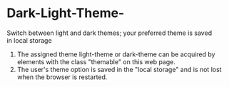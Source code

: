 # Dark-Light-Theme-
Switch between light and dark themes; your preferred theme is saved in local storage 
1) The assigned theme light-theme or dark-theme can be acquired by elements with the class "themable" on this web page.
2) The user's theme option is saved in the "local storage" and is not lost when the browser is restarted.
